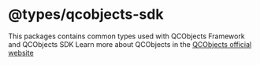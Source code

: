 # @types/qcobjects-sdk

This packages contains common types used with QCObjects Framework and QCObjects SDK
Learn more about QCObjects in the [QCObjects official website](https://qcobjects.dev)